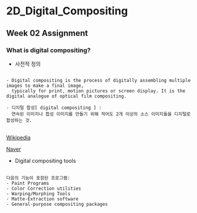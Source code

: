 # 2D_Digital_Compositing
## Week 02 Assignment
### What is digital compositing?
+ 사전적 정의
<pre>
<code>
- Digital compositing is the process of digitally assembling multiple images to make a final image,
  typically for print, motion pictures or screen display. It is the digital analogue of optical film compositing.
  
- 디지털 합성[ digital compositing ] : 
  연속된 이미지나 합성 이미지를 만들기 위해 적어도 2개 이상의 소스 이미지들을 디지털로 합성하는 것.
</code>
</pre>
[Wikipedia](https://en.wikipedia.org/wiki/Digital_compositing)

[Naver](https://terms.naver.com/entry.nhn?docId=1649302&cid=50372&categoryId=50372)

+ Digital compositing tools
<pre>
<code>
다음의 기능이 포함된 프로그램:
- Paint Programs
- Color Correction utilities
- Warping/Morphing Tools
- Matte-Extraction software
- General-purpose compositing packages
</code>
</pre>

